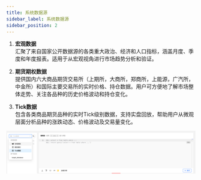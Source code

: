 ```yaml
---
title: 系统数据源
sidebar_label: 系统数据源
sidebar_position: 2
---
```


1. **宏观数据**  
   汇聚了来自国家公开数据源的各类重大政治、经济和人口指标，涵盖月度、季度和年度报表。适用于从宏观视角进行市场趋势分析和验证。

2. **期货期权数据**  
   提供国内六大商品期货交易所（上期所，大商所，郑商所，上能源，广汽所，中金所）和国际主要交易所的实时价格、持仓数据。用户可方便地了解市场整体走势、关注各品种的历史价格波动和持仓变化。

3. **Tick数据**  
   包含各类商品期货品种的实时Tick级别数据，支持实盘回放，帮助用户从微观层面分析品种的涨跌动态、价格波动及交易量变化。

![image](./data1.png)


